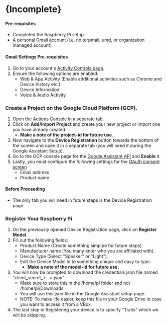 # **{Incomplete}**
#### Pre-requisites
*  Completed the Raspberry Pi setup
*  A personal Gmail account (i.e. no terpmail, umd, or organization managed account)

#### Gmail Settings Pre-requisites
1.  Go to your account's [Activity Controls page](https://myaccount.google.com/activitycontrols).
2.  Ensure the following options are enabled:
    *  Web & App Activity (Enable additional activities such as Chrome and Device history etc.)
    *  Device Information
    *  Voice & Audio Activity


### Create a Project on the Google Cloud Platform (GCP).

1.  Open the [Actions Console](https://console.actions.google.com) in a separate tab.
2.  Click on <b>Add/Import Project</b> and create your new project or import one you have already created.
    * <b>Make a note of the project-id for future use.</b>
3.  Now navigate to the <b>Device Registration</b> button towards the bottom of the screen and open it in a separate tab (you will need it during the Google Assistant Setup).
4.  Go to the GCP console page for the [Google Assistant API](https://console.developers.google.com/apis/api/embeddedassistant.googleapis.com/overview) and <b>Enable</b> it.
5.  Lastly, you must configure the following settings for the [OAuth consent screen](https://console.developers.google.com/apis/credentials/consent)
    *  Email address
    *  Product name
    
#### Before Proceeding
*  The only tab you will need in future steps is the Device Registration page.

### Register Your Raspberry Pi

1.  On the previously opened Device Registration page, click on <b>Register Model</b>.
2.  Fill out the following fields:
    *  Product Name (Create something simplpe for future steps).
    *  Manufacturer name (You many enter who you are affiliated with).
    *  Device Type (Select "Speaker" or "Light").
    *  Edit the Device Model id to something unique and easy to type.
        *  <b>Make a note of the model-id for future use.</b>
3.  You will now be prompted to download the credentials json file named "client_secret_<...>.json"        
    *  Make sure to store this in the /home/pi folder and not /home/pi/Downloads
    *  You will use this json file in the Google Assistant setup page.
    *  NOTE: To make life easier, keep this file in your Google Drive in case you want to access it from a VBox.
4. The last step in Registering your device is to specify "Traits" which we will be skipping.

 
